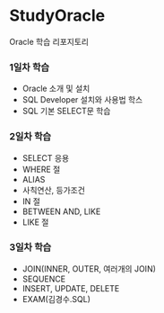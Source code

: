 # StudyOracle
Oracle 학습 리포지토리

### 1일차 학습
- Oracle 소개 및 설치
- SQL Developer 설치와 사용법 학스
- SQL 기본 SELECT문 학습

### 2일차 학습
- SELECT 응용
- WHERE 절
- ALIAS
- 사칙연산, 등가조건
- IN 절
- BETWEEN AND, LIKE
- LIKE 절

### 3일차 학습
- JOIN(INNER, OUTER, 여러개의 JOIN) 
- SEQUENCE
- INSERT, UPDATE, DELETE 
- EXAM(김경수.SQL)
